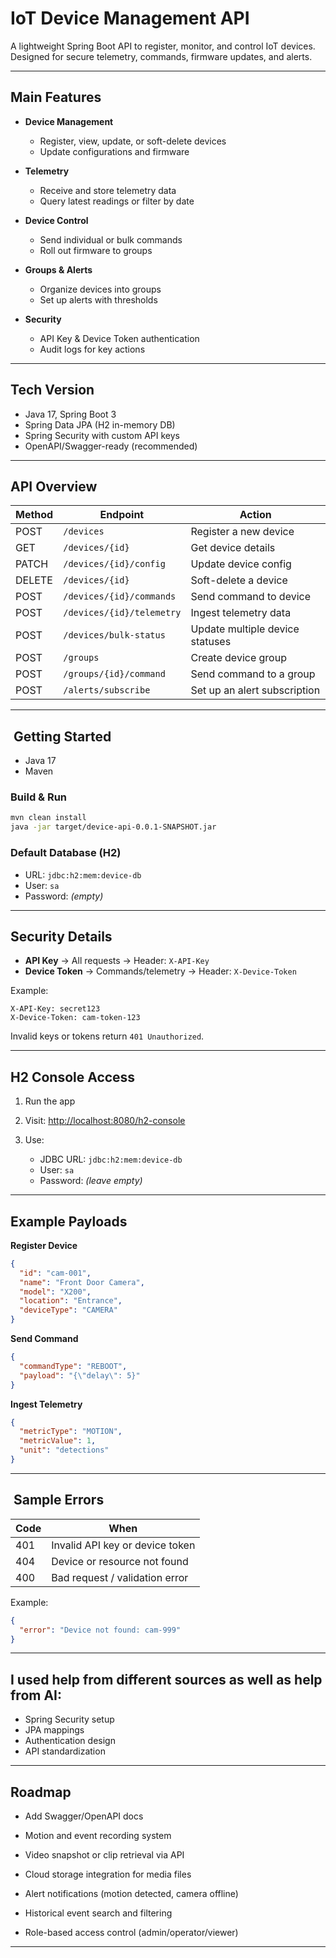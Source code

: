 
# IoT Device Management API

A lightweight Spring Boot API to register, monitor, and control IoT devices. Designed for secure telemetry, commands, firmware updates, and alerts.

---

## Main Features

* **Device Management**

    * Register, view, update, or soft-delete devices
    * Update configurations and firmware

* **Telemetry**

    * Receive and store telemetry data
    * Query latest readings or filter by date

* **Device Control**

    * Send individual or bulk commands
    * Roll out firmware to groups

* **Groups & Alerts**

    * Organize devices into groups
    * Set up alerts with thresholds

* **Security**

    * API Key & Device Token authentication
    * Audit logs for key actions

---

## Tech Version

* Java 17, Spring Boot 3
* Spring Data JPA (H2 in-memory DB)
* Spring Security with custom API keys
* OpenAPI/Swagger-ready (recommended)

---

##  API Overview

| Method | Endpoint                  | Action                          |
| ------ | ------------------------- | ------------------------------- |
| POST   | `/devices`                | Register a new device           |
| GET    | `/devices/{id}`           | Get device details              |
| PATCH  | `/devices/{id}/config`    | Update device config            |
| DELETE | `/devices/{id}`           | Soft-delete a device            |
| POST   | `/devices/{id}/commands`  | Send command to device          |
| POST   | `/devices/{id}/telemetry` | Ingest telemetry data           |
| POST   | `/devices/bulk-status`    | Update multiple device statuses |
| POST   | `/groups`                 | Create device group             |
| POST   | `/groups/{id}/command`    | Send command to a group         |
| POST   | `/alerts/subscribe`       | Set up an alert subscription    |

---

## ️ Getting Started

* Java 17
* Maven

### Build & Run

```bash
mvn clean install
java -jar target/device-api-0.0.1-SNAPSHOT.jar
```

### Default Database (H2)

* URL: `jdbc:h2:mem:device-db`
* User: `sa`
* Password: *(empty)*

---

## Security Details

* **API Key** → All requests → Header: `X-API-Key`
* **Device Token** → Commands/telemetry → Header: `X-Device-Token`

Example:

```http
X-API-Key: secret123
X-Device-Token: cam-token-123
```

Invalid keys or tokens return `401 Unauthorized`.

---

## H2 Console Access

1. Run the app
2. Visit: [http://localhost:8080/h2-console](http://localhost:8080/h2-console)
3. Use:

    * JDBC URL: `jdbc:h2:mem:device-db`
    * User: `sa`
    * Password: *(leave empty)*

---

## Example Payloads

**Register Device**

```json
{
  "id": "cam-001",
  "name": "Front Door Camera",
  "model": "X200",
  "location": "Entrance",
  "deviceType": "CAMERA"
}
```

**Send Command**

```json
{
  "commandType": "REBOOT",
  "payload": "{\"delay\": 5}"
}
```

**Ingest Telemetry**

```json
{
  "metricType": "MOTION",
  "metricValue": 1,
  "unit": "detections"
}
```

---

## ️ Sample Errors

| Code | When                            |
| ---- | ------------------------------- |
| 401  | Invalid API key or device token |
| 404  | Device or resource not found    |
| 400  | Bad request / validation error  |

Example:

```json
{
  "error": "Device not found: cam-999"
}
```

---


## I used help from different sources as well as help from AI:

* Spring Security setup
* JPA mappings
* Authentication design
* API standardization

---


## Roadmap

* Add Swagger/OpenAPI docs

* Motion and event recording system

* Video snapshot or clip retrieval via API

* Cloud storage integration for media files

* Alert notifications (motion detected, camera offline)

* Historical event search and filtering

* Role-based access control (admin/operator/viewer)


---
